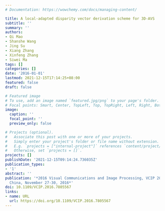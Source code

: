 ```yaml
---
# Documentation: https://wowchemy.com/docs/managing-content/

title: A local-adapted disparity vector derivation scheme for 3D-AVS
subtitle: ''
summary: ''
authors:
- Qi Mao
- Shanshe Wang
- Jing Su
- Xiang Zhang
- Xinfeng Zhang
- Siwei Ma
tags: []
categories: []
date: '2016-01-01'
lastmod: 2021-12-15T17:14:25+08:00
featured: false
draft: false

# Featured image
# To use, add an image named `featured.jpg/png` to your page's folder.
# Focal points: Smart, Center, TopLeft, Top, TopRight, Left, Right, BottomLeft, Bottom, BottomRight.
image:
  caption: ''
  focal_point: ''
  preview_only: false

# Projects (optional).
#   Associate this post with one or more of your projects.
#   Simply enter your project's folder or file name without extension.
#   E.g. `projects = ["internal-project"]` references `content/project/deep-learning/index.md`.
#   Otherwise, set `projects = []`.
projects: []
publishDate: '2021-12-15T09:14:24.736035Z'
publication_types:
- '1'
abstract: ''
publication: '*2016 Visual Communications and Image Processing, VCIP 2016, Chengdu,
  China, November 27-30, 2016*'
doi: 10.1109/VCIP.2016.7805567
links:
- name: URL
  url: https://doi.org/10.1109/VCIP.2016.7805567
---
```

